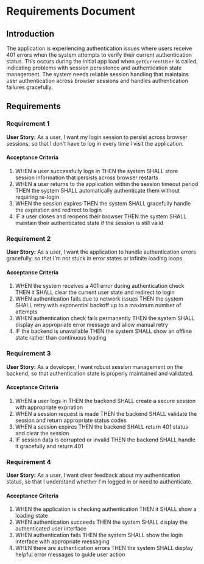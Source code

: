 # Requirements Document

## Introduction

The application is experiencing authentication issues where users receive 401 errors when the system attempts to verify their current authentication status. This occurs during the initial app load when `getCurrentUser` is called, indicating problems with session persistence and authentication state management. The system needs reliable session handling that maintains user authentication across browser sessions and handles authentication failures gracefully.

## Requirements

### Requirement 1

**User Story:** As a user, I want my login session to persist across browser sessions, so that I don't have to log in every time I visit the application.

#### Acceptance Criteria

1. WHEN a user successfully logs in THEN the system SHALL store session information that persists across browser restarts
2. WHEN a user returns to the application within the session timeout period THEN the system SHALL automatically authenticate them without requiring re-login
3. WHEN the session expires THEN the system SHALL gracefully handle the expiration and redirect to login
4. IF a user closes and reopens their browser THEN the system SHALL maintain their authenticated state if the session is still valid

### Requirement 2

**User Story:** As a user, I want the application to handle authentication errors gracefully, so that I'm not stuck in error states or infinite loading loops.

#### Acceptance Criteria

1. WHEN the system receives a 401 error during authentication check THEN it SHALL clear the current user state and redirect to login
2. WHEN authentication fails due to network issues THEN the system SHALL retry with exponential backoff up to a maximum number of attempts
3. WHEN authentication check fails permanently THEN the system SHALL display an appropriate error message and allow manual retry
4. IF the backend is unavailable THEN the system SHALL show an offline state rather than continuous loading

### Requirement 3

**User Story:** As a developer, I want robust session management on the backend, so that authentication state is properly maintained and validated.

#### Acceptance Criteria

1. WHEN a user logs in THEN the backend SHALL create a secure session with appropriate expiration
2. WHEN a session request is made THEN the backend SHALL validate the session and return appropriate status codes
3. WHEN a session expires THEN the backend SHALL return 401 status and clear the session
4. IF session data is corrupted or invalid THEN the backend SHALL handle it gracefully and return 401

### Requirement 4

**User Story:** As a user, I want clear feedback about my authentication status, so that I understand whether I'm logged in or need to authenticate.

#### Acceptance Criteria

1. WHEN the application is checking authentication THEN it SHALL show a loading state
2. WHEN authentication succeeds THEN the system SHALL display the authenticated user interface
3. WHEN authentication fails THEN the system SHALL show the login interface with appropriate messaging
4. WHEN there are authentication errors THEN the system SHALL display helpful error messages to guide user action